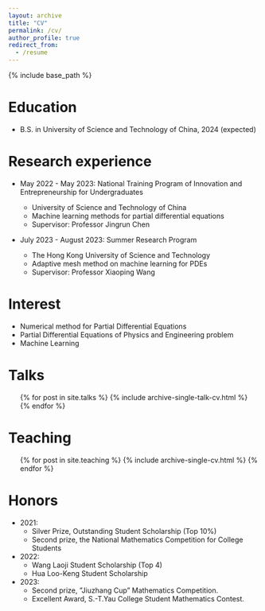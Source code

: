 ```yaml
---
layout: archive
title: "CV"
permalink: /cv/
author_profile: true
redirect_from:
  - /resume
---
```


{% include base_path %}

Education
======
* B.S. in University of Science and Technology of China, 2024 (expected)

Research experience
======
* May 2022 - May 2023: National Training Program of Innovation and Entrepreneurship for Undergraduates
  * University of Science and Technology of China 
  * Machine learning methods for partial differential equations
  * Supervisor: Professor Jingrun Chen

* July 2023 - August 2023: Summer Research Program
  * The Hong Kong University of Science and Technology
  * Adaptive mesh method on machine learning for PDEs
  * Supervisor: Professor Xiaoping Wang
  
Interest
======
* Numerical method for Partial Differential Equations
* Partial Differential Equations of Physics and Engineering problem
* Machine Learning
  
Talks
======
  <ul>{% for post in site.talks %}
    {% include archive-single-talk-cv.html %}
  {% endfor %}</ul>
  
Teaching
======
  <ul>{% for post in site.teaching %}
    {% include archive-single-cv.html %}
  {% endfor %}</ul>

Honors
======
* 2021: 
  * Silver Prize, Outstanding Student Scholarship (Top 10%)
  * Second prize, the National Mathematics Competition for College Students
* 2022: 
  * Wang Laoji Student Scholarship (Top 4)
  * Hua Loo-Keng Student Scholarship
* 2023: 
  * Second prize, ”Jiuzhang Cup” Mathematics Competition.
  * Excellent Award, S.-T.Yau College Student Mathematics Contest.

